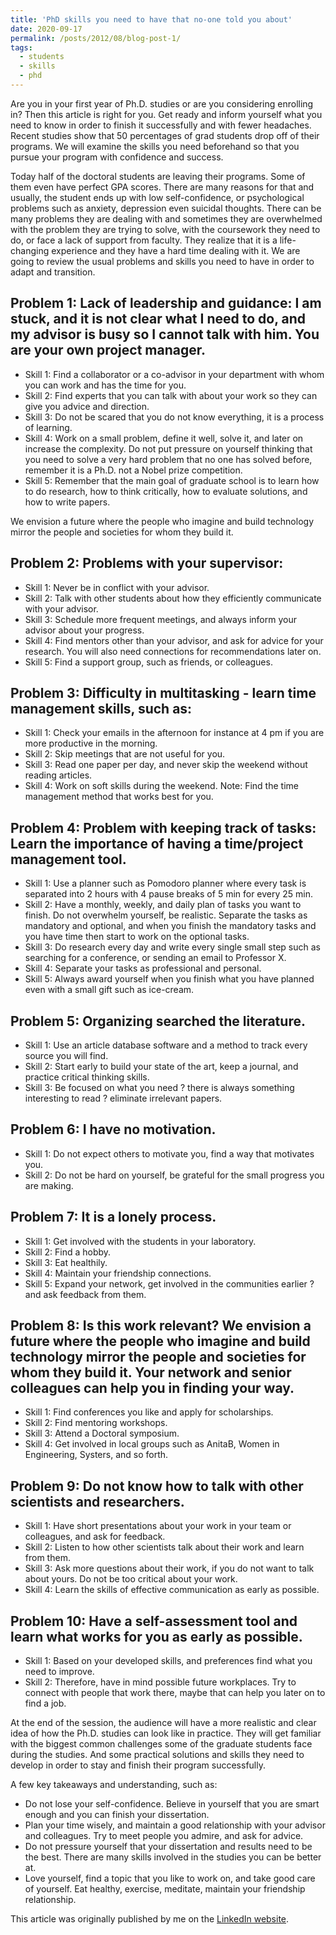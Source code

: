```yaml
---
title: 'PhD skills you need to have that no-one told you about'
date: 2020-09-17
permalink: /posts/2012/08/blog-post-1/
tags:
  - students
  - skills
  - phd
---
```


Are you in your first year of Ph.D. studies or are you considering enrolling in? Then this article is right for you. Get ready and inform yourself what you need to know in order to finish it successfully and with fewer headaches. Recent studies show that 50 percentages of grad students drop off of their programs. We will examine the skills you need beforehand so that you pursue your program with confidence and success. 

Today half of the doctoral students are leaving their programs. Some of them even have perfect GPA scores. There are many reasons for that and usually, the student ends up with low self-confidence, or psychological problems such as anxiety, depression even suicidal thoughts. There can be many problems they are dealing with and sometimes they are overwhelmed with the problem they are trying to solve, with the coursework they need to do, or face a lack of support from faculty. They realize that it is a life-changing experience and they have a hard time dealing with it. We are going to review the usual problems and skills you need to have in order to adapt and transition.


Problem 1: Lack of leadership and guidance: I am stuck, and it is not clear what I need to do, and my advisor is busy so I cannot talk with him. You are your own project manager.
------

* Skill 1: Find a collaborator or a co-advisor in your department with whom you can work and has the time for you.
* Skill 2: Find experts that you can talk with about your work so they can give you advice and direction.
* Skill 3: Do not be scared that you do not know everything, it is a process of learning.
* Skill 4: Work on a small problem, define it well, solve it, and later on increase the complexity. Do not put pressure on yourself thinking that you need to solve a very hard problem that no one has solved before, remember it is a Ph.D. not a Nobel prize competition.
* Skill 5: Remember that the main goal of graduate school is to learn how to do research, how to think critically, how to evaluate solutions, and how to write papers.

We envision a future where the people who imagine and build technology mirror the people and societies for whom they build it.

Problem 2: Problems with your supervisor:
------
* Skill 1: Never be in conflict with your advisor.
* Skill 2: Talk with other students about how they efficiently communicate with your advisor.
* Skill 3: Schedule more frequent meetings, and always inform your advisor about your progress.
* Skill 4: Find mentors other than your advisor, and ask for advice for your research. You will also need connections for recommendations later on.
* Skill 5: Find a support group, such as friends, or colleagues.

Problem 3: Difficulty in multitasking - learn time management skills, such as:
------
* Skill 1: Check your emails in the afternoon for instance at 4 pm if you are more productive in the morning.
* Skill 2: Skip meetings that are not useful for you.
* Skill 3: Read one paper per day, and never skip the weekend without reading articles.
* Skill 4: Work on soft skills during the weekend.
Note: Find the time management method that works best for you.

Problem 4: Problem with keeping track of tasks: Learn the importance of having a time/project management tool.
------
* Skill 1: Use a planner such as Pomodoro planner where every task is separated into 2 hours with 4 pause breaks of 5 min for every 25 min.
* Skill 2: Have a monthly, weekly, and daily plan of tasks you want to finish. Do not overwhelm yourself, be realistic. Separate the tasks as mandatory and optional, and when you finish the mandatory tasks and you have time then start to work on the optional tasks.
* Skill 3: Do research every day and write every single small step such as searching for a conference, or sending an email to Professor X.
* Skill 4: Separate your tasks as professional and personal.
* Skill 5: Always award yourself when you finish what you have planned even with a small gift such as ice-cream.

Problem 5: Organizing searched the literature.
------
* Skill 1: Use an article database software and a method to track every source you will find.
* Skill 2: Start early to build your state of the art, keep a journal, and practice critical thinking skills.
* Skill 3: Be focused on what you need ? there is always something interesting to read ? eliminate irrelevant papers.

Problem 6: I have no motivation.
------
* Skill 1: Do not expect others to motivate you, find a way that motivates you.
* Skill 2: Do not be hard on yourself, be grateful for the small progress you are making.

Problem 7: It is a lonely process.
------
* Skill 1: Get involved with the students in your laboratory.
* Skill 2: Find a hobby.
* Skill 3: Eat healthily.
* Skill 4: Maintain your friendship connections.
* Skill 5: Expand your network, get involved in the communities earlier ? and ask feedback from them.

Problem 8: Is this work relevant? We envision a future where the people who imagine and build technology mirror the people and societies for whom they build it. Your network and senior colleagues can help you in finding your way.
------
* Skill 1: Find conferences you like and apply for scholarships.
* Skill 2: Find mentoring workshops.
* Skill 3: Attend a Doctoral symposium.
* Skill 4: Get involved in local groups such as AnitaB, Women in Engineering, Systers, and so forth.

Problem 9: Do not know how to talk with other scientists and researchers.
------
* Skill 1: Have short presentations about your work in your team or colleagues, and ask for feedback.
* Skill 2: Listen to how other scientists talk about their work and learn from them.
* Skill 3: Ask more questions about their work, if you do not want to talk about yours. Do not be too critical about your work.
* Skill 4: Learn the skills of effective communication as early as possible.

Problem 10: Have a self-assessment tool and learn what works for you as early as possible.
------
* Skill 1: Based on your developed skills, and preferences find what you need to improve.
* Skill 2: Therefore, have in mind possible future workplaces. Try to connect with people that work there, maybe that can help you later on to find a job.

At the end of the session, the audience will have a more realistic and clear idea of how the Ph.D. studies can look like in practice. They will get familiar with the biggest common challenges some of the graduate students face during the studies. And some practical solutions and skills they need to develop in order to stay and finish their program successfully.

A few key takeaways and understanding, such as:

* Do not lose your self-confidence. Believe in yourself that you are smart enough and you can finish your dissertation.
* Plan your time wisely, and maintain a good relationship with your advisor and colleagues. Try to meet people you admire, and ask for advice.
* Do not pressure yourself that your dissertation and results need to be the best. There are many skills involved in the studies you can be better at.
* Love yourself, find a topic that you like to work on, and take good care of yourself. Eat healthy, exercise, meditate, maintain your friendship relationship.

[LinkedIn website]: https://www.linkedin.com/pulse/phd-skills-you-need-have-no-one-told-olivera-kotevska-ph-d-?trk=public_post_feed-article-content
This article was originally published by me on the [LinkedIn website].

